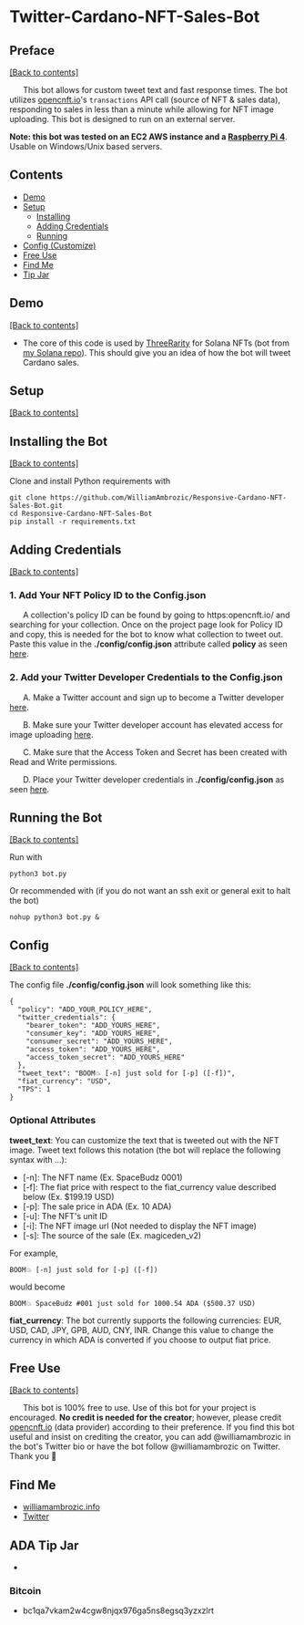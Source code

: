 # Twitter-Cardano-NFT-Sales-Bot

## Preface

[[Back to contents]](https://github.com/WilliamAmbrozic/Responsive-Cardano-NFT-Sales-Bot#contents)

&nbsp;&nbsp;&nbsp;&nbsp;&nbsp;&nbsp;This bot allows for custom tweet text and fast response times. The bot utilizes [opencnft.io](https://opencnft.io/)'s ```transactions``` API call (source of NFT & sales data), responding to sales in less than a minute while allowing for NFT image uploading. This bot is designed to run on an external server.

**Note: this bot was tested on an EC2 AWS instance and a [Raspberry Pi 4](https://www.raspberrypi.com/products/raspberry-pi-4-model-b/)**. Usable on Windows/Unix based servers.

## Contents
- [Demo](https://github.com/WilliamAmbrozic/Responsive-Cardano-NFT-Sales-Bot#Demo)  
- [Setup](https://github.com/WilliamAmbrozic/Responsive-Cardano-NFT-Sales-Bot#Setup)  
  - [Installing](https://github.com/WilliamAmbrozic/Responsive-Cardano-NFT-Sales-Bot#Installing-the-Bot) 
  - [Adding Credentials](https://github.com/WilliamAmbrozic/Responsive-Cardano-NFT-Sales-Bot#Adding-Credentials)
  - [Running](https://github.com/WilliamAmbrozic/Responsive-Cardano-NFT-Sales-Bot#Running-the-Bot)  
- [Config (Customize)](https://github.com/WilliamAmbrozic/Responsive-Cardano-NFT-Sales-Bot#Config)
- [Free Use](https://github.com/WilliamAmbrozic/Responsive-Cardano-NFT-Sales-Bot#Free-Use)
- [Find Me](https://github.com/WilliamAmbrozic/Responsive-Cardano-NFT-Sales-Bot#find-me)
- [Tip Jar](https://github.com/WilliamAmbrozic/Responsive-Cardano-NFT-Sales-Bot#ADA-Tip-Jar)

## Demo

[[Back to contents]](https://github.com/WilliamAmbrozic/Responsive-Cardano-NFT-Sales-Bot#contents)

* The core of this code is used by [ThreeRarity](https://twitter.com/ThreeRarity) for Solana NFTs (bot from [my Solana repo](https://github.com/WilliamAmbrozic/Responsive-Solana-NFT-Sales-Bot#contents)). This should give you an idea of how the bot will tweet Cardano sales.

## Setup

[[Back to contents]](https://github.com/WilliamAmbrozic/Responsive-Cardano-NFT-Sales-Bot#contents)

## Installing the Bot

[[Back to contents]](https://github.com/WilliamAmbrozic/Responsive-Cardano-NFT-Sales-Bot#contents)

Clone and install Python requirements with
```
git clone https://github.com/WilliamAmbrozic/Responsive-Cardano-NFT-Sales-Bot.git
cd Responsive-Cardano-NFT-Sales-Bot
pip install -r requirements.txt
```

## Adding Credentials

[[Back to contents]](https://github.com/WilliamAmbrozic/Responsive-Cardano-NFT-Sales-Bot#contents)

### 1. Add Your NFT Policy ID to the Config.json

&nbsp;&nbsp;&nbsp;&nbsp;&nbsp;&nbsp;A collection's policy ID can be found by going to https:opencnft.io/ and searching for your collection. Once on the project page look for Policy ID and copy, this is needed for the bot to know what collection to tweet out. Paste this value in the **./config/config.json** attribute called **policy** as seen [here](https://github.com/WilliamAmbrozic/Responsive-Cardano-NFT-Sales-Bot#Config).

### 2. Add your Twitter Developer Credentials to the Config.json

&nbsp;&nbsp;&nbsp;&nbsp;&nbsp;&nbsp;A. Make a Twitter account and sign up to become a Twitter developer [here](https://developer.twitter.com/).

&nbsp;&nbsp;&nbsp;&nbsp;&nbsp;&nbsp;B. Make sure your Twitter developer account has elevated access for image uploading [here](https://developer.twitter.com/en/portal/products/elevated).

&nbsp;&nbsp;&nbsp;&nbsp;&nbsp;&nbsp;C. Make sure that the Access Token and Secret has been created with Read and Write permissions.

&nbsp;&nbsp;&nbsp;&nbsp;&nbsp;&nbsp;D. Place your Twitter developer credentials in **./config/config.json** as seen [here](https://github.com/WilliamAmbrozic/Responsive-Cardano-NFT-Sales-Bot#Config).

## Running the Bot

[[Back to contents]](https://github.com/WilliamAmbrozic/Responsive-Cardano-NFT-Sales-Bot#contents)

Run with 
```
python3 bot.py
```
Or recommended with (if you do not want an ssh exit or general exit to halt the bot)
```
nohup python3 bot.py &
```

## Config

[[Back to contents]](https://github.com/WilliamAmbrozic/Responsive-Cardano-NFT-Sales-Bot#contents)

The config file **./config/config.json** will look something like this:
```
{
  "policy": "ADD_YOUR_POLICY_HERE",
  "twitter_credentials": {
    "bearer_token": "ADD_YOURS_HERE",
    "consumer_key": "ADD_YOURS_HERE",
    "consumer_secret": "ADD_YOURS_HERE",
    "access_token": "ADD_YOURS_HERE",
    "access_token_secret": "ADD_YOURS_HERE"
  },
  "tweet_text": "BOOM💥 [-n] just sold for [-p] ([-f])",
  "fiat_currency": "USD",
  "TPS": 1
}
```

### Optional Attributes
**tweet_text**: You can customize the text that is tweeted out with the NFT image. Tweet text follows this notation (the bot will replace the following syntax with ...):
* [-n]: The NFT name (Ex. SpaceBudz 0001)
* [-f]: The fiat price with respect to the fiat_currency value described below (Ex. $199.19 USD)
* [-p]: The sale price in ADA (Ex. 10 ADA)
* [-u]: The NFT's unit ID
* [-i]: The NFT image url (Not needed to display the NFT image)
* [-s]: The source of the sale (Ex. magiceden_v2)

For example, 
```
BOOM💥 [-n] just sold for [-p] ([-f])
```
would become
```
BOOM💥 SpaceBudz #001 just sold for 1000.54 ADA ($500.37 USD)
```

**fiat_currency**: The bot currently supports the following currencies: EUR, USD, CAD, JPY, GPB, AUD, CNY, INR. Change this value to change the currency in which ADA is converted if you choose to output fiat price.


## Free Use

[[Back to contents]](https://github.com/WilliamAmbrozic/Responsive-Cardano-NFT-Sales-Bot#contents)

&nbsp;&nbsp;&nbsp;&nbsp;&nbsp;&nbsp;This bot is 100% free to use. Use of this bot for your project is encouraged. **No credit is needed for the creator**; however, please credit [opencnft.io](https://api.opencnft.io/1/) (data provider) according to their preference. If you find this bot useful and insist on crediting the creator, you can add @williamambrozic in the bot's Twitter bio or have the bot follow @williamambrozic on Twitter. Thank you 🙂

## Find Me

- [williamambrozic.info](https://williamambrozic.info)
- [Twitter](https://twitter.com/WilliamAmbrozic)

## ADA Tip Jar
  * 
### Bitcoin
  * bc1qa7vkam2w4cgw8njqx976ga5ns8egsq3yzxzlrt

